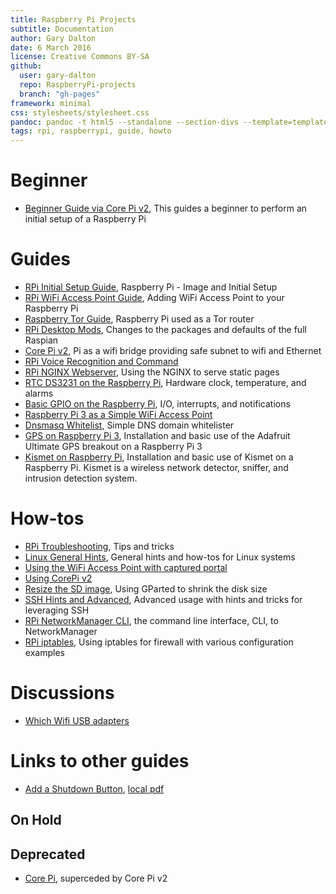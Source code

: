 ```yaml
---
title: Raspberry Pi Projects
subtitle: Documentation
author: Gary Dalton
date: 6 March 2016
license: Creative Commons BY-SA
github:
  user: gary-dalton
  repo: RaspberryPi-projects
  branch: "gh-pages"
framework: minimal
css: stylesheets/stylesheet.css
pandoc: pandoc -t html5 --standalone --section-divs --template=template_github.html index.md -o index.html
tags: rpi, raspberrypi, guide, howto
---
```


# Beginner

- [Beginner Guide via Core Pi v2](beginner_guide_via_core_pi_v2.html), This guides a beginner to perform an initial setup of a Raspberry Pi


# Guides

- [RPi Initial Setup Guide](rpi_initial_setup.html), Raspberry Pi - Image and Initial Setup
- [RPi WiFi Access Point Guide](rpi_wifi_ap.html), Adding WiFi Access Point to your Raspberry Pi
- [Raspberry Tor Guide](rpi_tor.html), Raspberry Pi used as a Tor router
- [RPi Desktop Mods](rpi_gui_changes.html), Changes to the packages and defaults of the full Raspian
- [Core Pi v2](core_pi_v2.html), Pi as a wifi bridge providing safe subnet to wifi and Ethernet
- [RPi Voice Recognition and Command](rpi_vr_command.html)
- [RPi NGINX Webserver](rpi_nginx.html), Using the NGINX to serve static pages
- [RTC DS3231 on the Raspberry Pi](rpi_RTCds3231), Hardware clock, temperature, and alarms
- [Basic GPIO on the Raspberry Pi](rpi_gpio.html), I/O, interrupts, and notifications
- [Raspberry Pi 3 as a Simple WiFi Access Point](rpi3_simple_wifi_ap.html)
- [Dnsmasq Whitelist](dnsmasq_whitelist.html), Simple DNS domain whitelister
- [GPS on Raspberry Pi 3](rpi3_gps.html), Installation and basic use of the Adafruit Ultimate GPS breakout on a Raspberry Pi 3
- [Kismet on Raspberry Pi](rpi3_kismet), Installation and basic use of Kismet on a Raspberry Pi. Kismet is a wireless network detector, sniffer, and intrusion detection system.


# How-tos

- [RPi Troubleshooting](rpi_troubleshoot.html), Tips and tricks
- [Linux General Hints](linux_hints.html), General hints and how-tos for Linux systems
- [Using the WiFi Access Point with captured portal](rpi_captured_portal.html)
- [Using CorePi v2](using_core_pi_v2.html)
- [Resize the SD image](resize_sd_image.html), Using GParted to shrink the disk size
- [SSH Hints and Advanced](ssh.html), Advanced usage with hints and tricks for leveraging SSH
- [RPi NetworkManager CLI](rpi_nmcli.html), the command line interface, CLI, to NetworkManager
- [RPi iptables](rpi_iptables.html), Using iptables for firewall with various configuration examples

# Discussions

- [Which Wifi USB adapters](rpi_which_wifi_usb.html)

# Links to other guides

- [Add a Shutdown Button](https://www.element14.com/community/docs/DOC-78055/l/adding-a-shutdown-button-to-the-raspberry-pi-b), [local pdf](reference-docs/adding-a-shutdown-button-to-the-raspberry-pi-b.pdf)

## On Hold



## Deprecated

- [Core Pi](core_pi.html), superceded by Core Pi v2
